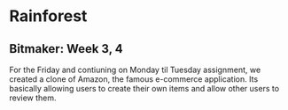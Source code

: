 # Rainforest
## Bitmaker: Week 3, 4

For the Friday and contiuning on Monday til Tuesday assignment, we created a clone of Amazon, the famous e-commerce application. Its basically allowing users to create their own items and allow other users to review them.

